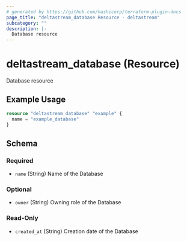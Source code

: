 ```yaml
---
# generated by https://github.com/hashicorp/terraform-plugin-docs
page_title: "deltastream_database Resource - deltastream"
subcategory: ""
description: |-
  Database resource
---
```


# deltastream_database (Resource)

Database resource

## Example Usage

```terraform
resource "deltastream_database" "example" {
  name = "example_database"
}
```

<!-- schema generated by tfplugindocs -->
## Schema

### Required

- `name` (String) Name of the Database

### Optional

- `owner` (String) Owning role of the Database

### Read-Only

- `created_at` (String) Creation date of the Database
